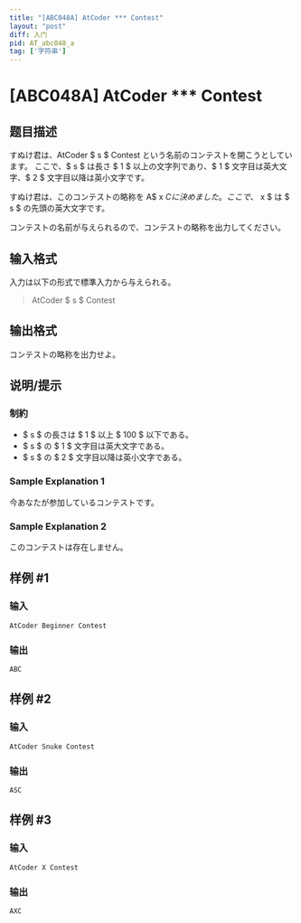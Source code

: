 ```yaml
---
title: "[ABC048A] AtCoder *** Contest"
layout: "post"
diff: 入门
pid: AT_abc048_a
tag: ['字符串']
---
```


# [ABC048A] AtCoder *** Contest

## 题目描述

[problemUrl]: https://atcoder.jp/contests/abc048/tasks/abc048_a

すぬけ君は、AtCoder $ s $ Contest という名前のコンテストを開こうとしています。 ここで、$ s $ は長さ $ 1 $ 以上の文字列であり、$ 1 $ 文字目は英大文字、$ 2 $ 文字目以降は英小文字です。

すぬけ君は、このコンテストの略称を A$ x $C に決めました。 ここで、$ x $ は $ s $ の先頭の英大文字です。

コンテストの名前が与えられるので、コンテストの略称を出力してください。

## 输入格式

入力は以下の形式で標準入力から与えられる。

> AtCoder $ s $ Contest

## 输出格式

コンテストの略称を出力せよ。

## 说明/提示

### 制約

- $ s $ の長さは $ 1 $ 以上 $ 100 $ 以下である。
- $ s $ の $ 1 $ 文字目は英大文字である。
- $ s $ の $ 2 $ 文字目以降は英小文字である。

### Sample Explanation 1

今あなたが参加しているコンテストです。

### Sample Explanation 2

このコンテストは存在しません。

## 样例 #1

### 输入

```
AtCoder Beginner Contest
```

### 输出

```
ABC
```

## 样例 #2

### 输入

```
AtCoder Snuke Contest
```

### 输出

```
ASC
```

## 样例 #3

### 输入

```
AtCoder X Contest
```

### 输出

```
AXC
```

